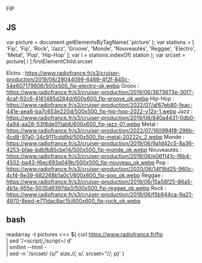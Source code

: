 FIP

JS
---
var picture  = document.getElementsByTagName( 'picture' );
var stations = [ 'Fip', 'Fip', 'Rock', 'Jazz', 'Groove', 'Monde', 'Nouveautés', 'Reggae', 'Electro', 'Metal', 'Pop', 'Hip-Hop' ];
var i        = stations.indexOf( station );
var srcset   = picture[ i ].firstElementChild.srcset

Elctro     : https://www.radiofrance.fr/s3/cruiser-production/2019/06/29044099-6469-4f2f-845c-54e607179806/500x500_fip-electro-ok.webp
Groov      : https://www.radiofrance.fr/s3/cruiser-production/2019/06/3673673e-30f7-4caf-92c6-4161485d284d/600x600_fip-groove_ok.webp
Hip-Hop    : https://www.radiofrance.fr/s3/cruiser-production/2022/07/af67eb80-feac-441e-aea6-ba7c653e220d/500x500_fip-hip-hop-2022-v12x-1.webp
Jazz       : https://www.radiofrance.fr/s3/cruiser-production/2019/06/840a4431-0db0-4a94-aa28-53f8de011ab6/600x600_fip-jazz-01.webp
Metal      : https://www.radiofrance.fr/s3/cruiser-production/2022/07/160994f8-296b-4cd8-97a0-34c9111cdd9d/500x500_fip-metal-20222x_2.webp
Monde      : https://www.radiofrance.fr/s3/cruiser-production/2019/06/9a1d42c5-8a36-4253-bfae-bdbfb85cbe14/500x500_fip-monde_ok.webp
Nouveautés : https://www.radiofrance.fr/s3/cruiser-production/2019/06/e061141c-f6b4-4502-ba43-f6ec693a049b/500x500_fip-nouveau_ok.webp
Pop        : https://www.radiofrance.fr/s3/cruiser-production/2020/06/14f16d25-960c-4cf4-8e39-682268b1a0c1/600x600_fip-pop_ok.webp
Reggae     : https://www.radiofrance.fr/s3/cruiser-production/2019/06/15a58f25-86a5-4b1a-955e-5035d9397da3/500x500_fip-reggae_ok.webp
Rock       : https://www.radiofrance.fr/s3/cruiser-production/2019/06/f5b944ca-9a21-4970-8eed-e711dac8ac15/600x600_fip-rock_ok.webp

bash
---
readarray -t pictures <<< $( curl https://www.radiofrance.fr/fip \
				| sed '/<script/,/script>/ d' \
				| xmllint --html - \
				| sed -n '/srcset/ {s/" size.*//; s/.* srcset="//; p}' )
